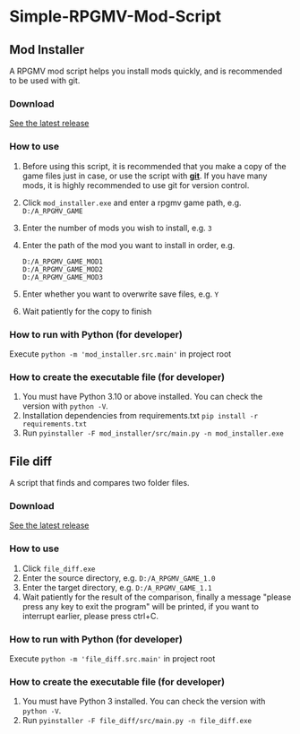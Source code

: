 # Simple-RPGMV-Mod-Script

## Mod Installer

A RPGMV mod script helps you install mods quickly, and is recommended to be used with git.

### Download

[See the latest release](https://github.com/Sakieye/Simple-RPGMV-Mod-Script/releases)

### How to use

1. Before using this script, it is recommended that you make a copy of the game files just in case, or use the script
   with [**git**](https://git-scm.com/). If you have many mods, it is highly recommended to use git for version control.
2. Click `mod_installer.exe` and enter a rpgmv game path, e.g. `D:/A_RPGMV_GAME`
3. Enter the number of mods you wish to install, e.g. `3`
4. Enter the path of the mod you want to install in order, e.g.

   ```
   D:/A_RPGMV_GAME_MOD1
   D:/A_RPGMV_GAME_MOD2
   D:/A_RPGMV_GAME_MOD3
   ```

5. Enter whether you want to overwrite save files, e.g. `Y`
6. Wait patiently for the copy to finish

### How to run with Python (for developer)

Execute `python -m 'mod_installer.src.main'` in project root

### How to create the executable file (for developer)

1. You must have Python 3.10 or above installed. You can check the version with `python -V`.
2. Installation dependencies from requirements.txt `pip install -r requirements.txt`
3. Run `pyinstaller -F mod_installer/src/main.py -n mod_installer.exe`

## File diff

A script that finds and compares two folder files.

### Download

[See the latest release](https://github.com/Sakieye/Simple-RPGMV-Mod-Script/releases)

### How to use

1. Click `file_diff.exe`
2. Enter the source directory, e.g. `D:/A_RPGMV_GAME_1.0`
3. Enter the target directory, e.g. `D:/A_RPGMV_GAME_1.1`
4. Wait patiently for the result of the comparison, finally a message "please press any key to exit the program" will be
   printed, if you want to interrupt earlier, please press ctrl+C.

### How to run with Python (for developer)

Execute `python -m 'file_diff.src.main'` in project root

### How to create the executable file (for developer)

1. You must have Python 3 installed. You can check the version with `python -V`.
2. Run `pyinstaller -F file_diff/src/main.py -n file_diff.exe`